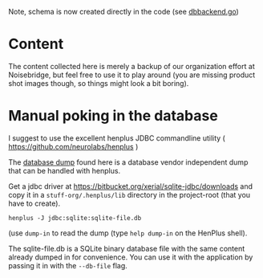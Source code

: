 Note, schema is now created directly in the code (see [dbbackend.go](../stuff/dbbackend.go))

# Content
The content collected here is merely a backup of our organization effort at Noisebridge, but
feel free to use it to play around (you are missing product shot images though, so things might
look a bit boring).

# Manual poking in the database
I suggest to use the excellent henplus JDBC commandline
utility ( https://github.com/neurolabs/henplus )

The [database dump](./initial-db.dump) found here is a database vendor independent dump that
can be handled with henplus.

Get a jdbc driver at https://bitbucket.org/xerial/sqlite-jdbc/downloads and copy it in a
`stuff-org/.henplus/lib` directory in the project-root (that you have to create).

```
henplus -J jdbc:sqlite:sqlite-file.db
```

(use `dump-in` to read the dump (type `help dump-in` on the HenPlus shell).

The sqlite-file.db is a SQLite binary database file with the same content already dumped in
for convenience.
You can use it with the application by passing it in with the `--db-file` flag.
